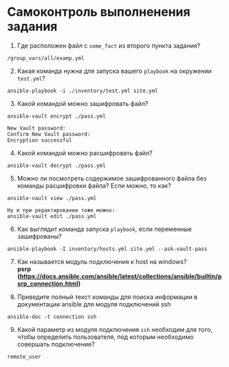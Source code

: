 # Самоконтроль выполненения задания

1. Где расположен файл с `some_fact` из второго пункта задания?
```
/group_vars/all/examp.yml
```

2. Какая команда нужна для запуска вашего `playbook` на окружении `test.yml`?
```
ansible-playbook -i ./inventory/test.yml site.yml
```
3. Какой командой можно зашифровать файл?
```
ansible-vault encrypt ./pass.yml

New Vault password:
Confirm New Vault password:
Encryption successful
```

4. Какой командой можно расшифровать файл?
```
ansible-vault decrypt ./pass.yml

```

5. Можно ли посмотреть содержимое зашифрованного файла без команды расшифровки файла? Если можно, то как?
```
ansible-vault view ./pass.yml

Ну и при редактировании тоже можно:
ansible-vault edit ./pass.yml
```

6. Как выглядит команда запуска `playbook`, если переменные зашифрованы?
```
ansible-playbook -I inventory/hosts.yml site.yml --ask-vault-pass
```

7. Как называется модуль подключения к host на windows?  
**psrp (https://docs.ansible.com/ansible/latest/collections/ansible/builtin/psrp_connection.html)**

8. Приведите полный текст команды для поиска информации в документации ansible для модуля подключений ssh
```
ansible-doc -t connection ssh
```

9. Какой параметр из модуля подключения `ssh` необходим для того, чтобы определить пользователя, под которым необходимо совершать подключение?
```
remote_user
```
